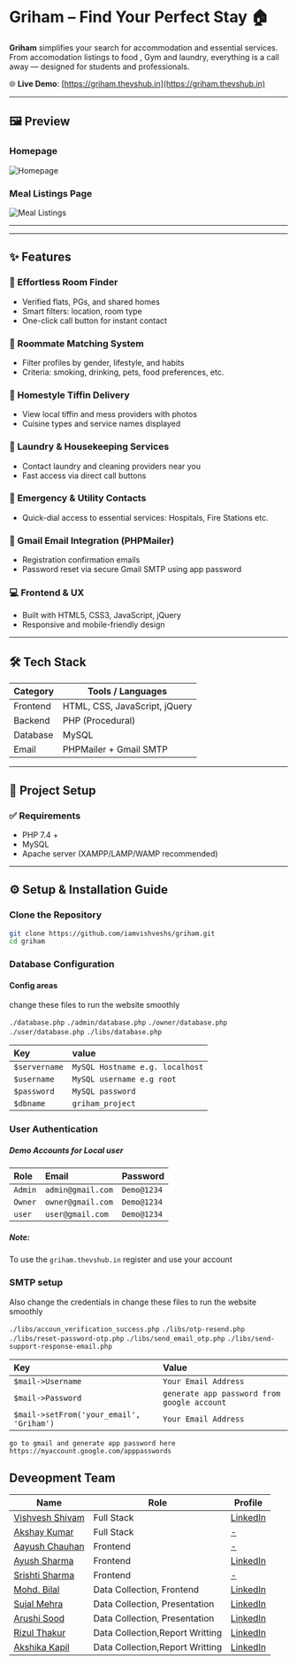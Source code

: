 # Griham – Find Your Perfect Stay 🏠

**Griham** simplifies your search for accommodation and essential services. From accomodation listings to food , Gym and laundry, everything is a call away — designed for students and professionals.


🌐 **Live Demo**: [https://griham.thevshub.in](https://griham.thevshub.in)
 
---

## 🖼 Preview

### Homepage
![Homepage](https://github.com/iamvishveshs/iamvishveshs.github.io/blob/main/assets/png/griham-homepage.png)

### Meal Listings Page
![Meal Listings](https://github.com/iamvishveshs/iamvishveshs.github.io/blob/main/assets/png/griham-services.png)

---
---

## ✨ Features

### 🏡 Effortless Room Finder
- Verified flats, PGs, and shared homes
- Smart filters: location, room type
- One-click call button for instant contact

### 👯 Roommate Matching System
- Filter profiles by gender, lifestyle, and habits
- Criteria: smoking, drinking, pets, food preferences, etc.

### 🍱 Homestyle Tiffin Delivery
- View local tiffin and mess providers with photos
- Cuisine types and service names displayed

### 🧺 Laundry & Housekeeping Services
- Contact laundry and cleaning providers near you
- Fast access via direct call buttons

### 🚨 Emergency & Utility Contacts
- Quick-dial access to essential services: Hospitals, Fire Stations etc.

### 📧 Gmail Email Integration (PHPMailer)
- Registration confirmation emails
- Password reset via secure Gmail SMTP using app password

### 💻 Frontend & UX
- Built with HTML5, CSS3, JavaScript, jQuery
- Responsive and mobile-friendly design

---

## 🛠️ Tech Stack

| Category   | Tools / Languages            |
|------------|------------------------------|
| Frontend   | HTML, CSS, JavaScript, jQuery|
| Backend    | PHP (Procedural)             |
| Database   | MySQL                        |
| Email      | PHPMailer + Gmail SMTP       |

---

## 🧩 Project Setup

### ✅ Requirements
- PHP 7.4 +
- MySQL
- Apache server (XAMPP/LAMP/WAMP recommended)
 
---

## ⚙️ Setup & Installation Guide

### Clone the Repository

```bash
git clone https://github.com/iamvishveshs/griham.git
cd griham
```
### Database Configuration

#### Config areas
change these files to run the website smoothly

`./database.php`
`./admin/database.php`
`./owner/database.php`
`./user/database.php`
`./libs/database.php`


| Key | value     | 
| :-------- | :------- | 
| `$servername` | `MySQL Hostname e.g. localhost` | 
| `$username` | `MySQL username e.g root` |
| `$password` | `MySQL password` |
| `$dbname` | `griham_project` |


### User Authentication

##### Demo Accounts for Local user


| Role | Email     | Password                |
| :-------- | :------- | :------------------------- |
| `Admin` | `admin@gmail.com` |  `Demo@1234`|
| `Owner` | `owner@gmail.com` |  `Demo@1234`|
| `user` | `user@gmail.com` |  `Demo@1234`|

##### Note:

To use the `griham.thevshub.in` register and use your account 



### SMTP setup
Also change the credentials in 
change these files to run the website smoothly

`./libs/accoun_verification_success.php`
`./libs/otp-resend.php`
`./libs/reset-password-otp.php`
`./libs/send_email_otp.php`
`./libs/send-support-response-email.php`

| Key | Value     | 
| :-------- | :------- |
| `$mail->Username` | `Your Email Address` | 
| `$mail->Password` | `generate app password from google account` |
| `$mail->setFrom('your_email', 'Griham')`| `Your Email Address`|

`go to gmail and generate app password here`
`https://myaccount.google.com/apppasswords` 


## Deveopment Team 
| Name                                                   | Role                   | Profile                                             |
| ------------------------------------------------------ | ---------------------- | --------------------------------------------------- |
| [Vishvesh Shivam](https://github.com/iamvishveshs)      | Full Stack | [LinkedIn](www.linkedin.com/in/iamvishveshs)           |
| [Akshay Kumar](#) | Full Stack    | [-](#) |
| [Aayush Chauhan](#)        | Frontend      | [-](#)          |
| [Ayush Sharma](https://github.com/Ayusharma24)   | Frontend    | [LinkedIn](https://www.linkedin.com/in/ayush-sharma-student)  |
| [Srishti Sharma](#)   | Frontend    | [-](#)  |
| [Mohd. Bilal](#)   | Data Collection, Frontend   | [LinkedIn](https://www.linkedin.com/in/mohd-bilal-264831339)  |
| [Sujal Mehra](https://github.com/Sujal-Hawkeye)   | Data Collection, Presentation  | [LinkedIn](https://www.linkedin.com/in/sujal-mehra--)  |
| [Arushi Sood](#)   | Data Collection, Presentation  | [LinkedIn](https://www.linkedin.com/in/arushi-sood-975aa2269)  |
| [Rizul Thakur](#)   | Data Collection,Report Writting   | [LinkedIn](https://www.linkedin.com/in/rizul-thakur-a5bb57289)  |
| [Akshika Kapil](#)   | Data Collection,Report Writting   | [LinkedIn](https://www.linkedin.com/in/akshika-kapil-a62b09289)  |
